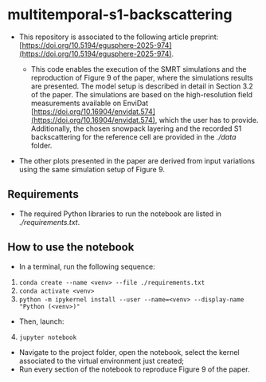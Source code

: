 # multitemporal-s1-backscattering

- This repository is associated to the following article preprint: [https://doi.org/10.5194/egusphere-2025-974](https://doi.org/10.5194/egusphere-2025-974). 

  - This code enables the execution of the SMRT simulations and the reproduction of Figure 9 of the paper, where the simulations results are presented. The model setup is described in detail in Section 3.2 of the paper. The simulations are based on the high-resolution field measurements available on EnviDat [https://doi.org/10.16904/envidat.574](https://doi.org/10.16904/envidat.574), which the user has to provide. Additionally, the chosen snowpack layering and the recorded S1 backscattering for the reference cell are provided in the *./data* folder.

- The other plots presented in the paper are derived from input variations using the same simulation setup of Figure 9.

## Requirements
- The required Python libraries to run the notebook are listed in *./requirements.txt*.

## How to use the notebook
- In a terminal, run the following sequence:
1. `conda create --name <venv> --file ./requirements.txt`
2. `conda activate <venv>`
3. `python -m ipykernel install --user --name=<venv> --display-name "Python (<venv>)"`
- Then, launch:
4. `jupyter notebook`
- Navigate to the project folder, open the notebook, select the kernel associated to the virtual environment just created;
- Run every section of the notebook to reproduce Figure 9 of the paper.

